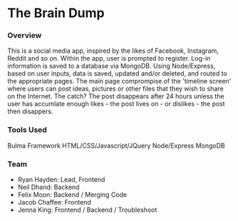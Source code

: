 # The Brain Dump

### Overview

This is a social media app, inspired by the likes of Facebook, Instagram, Reddit and so on. Within the app, user is prompted to register. Log-in information is saved to a database via MongoDB. Using Node/Express, based on user inputs, data is saved, updated and/or deleted, and routed to the appropriate pages. The main page comprompise of the 'timeline screen' where users can post ideas, pictures or other files that they wish to share on the Internet. The catch? The post disappears after 24 hours unless the user has accumlate enough likes - the post lives on - or dislikes - the post then disappers.

### Tools Used
Bulma Framework
HTML/CSS/Javascript/JQuery
Node/Express
MongoDB


### Team

* Ryan Hayden: Lead, Frontend
* Neil Dhand: Backend
* Felix Moon: Backend / Merging Code
* Jacob Chaffee: Frontend 
* Jenna King: Frontend / Backend / Troubleshoot

